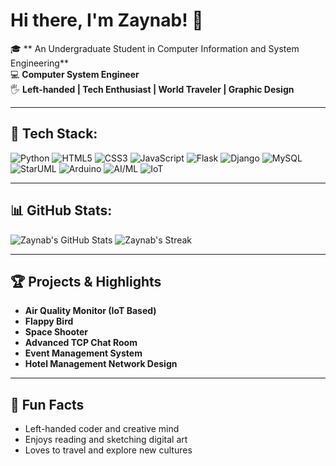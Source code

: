 # Hi there, I'm Zaynab! 👋

🎓 ** An Undergraduate Student in Computer Information and System Engineering**  
💻 **Computer System Engineer**  
🖐️ **Left-handed | Tech Enthusiast | World Traveler | Graphic Design**

---

## 🚀 Tech Stack:

![Python](https://img.shields.io/badge/Python-3776AB?style=for-the-badge&logo=python&logoColor=white)
![HTML5](https://img.shields.io/badge/HTML5-E34F26?style=for-the-badge&logo=html5&logoColor=white)
![CSS3](https://img.shields.io/badge/CSS3-1572B6?style=for-the-badge&logo=css3&logoColor=white)
![JavaScript](https://img.shields.io/badge/JavaScript-F7DF1E?style=for-the-badge&logo=javascript&logoColor=black)
![Flask](https://img.shields.io/badge/Flask-000000?style=for-the-badge&logo=flask&logoColor=white)
![Django](https://img.shields.io/badge/Django-092E20?style=for-the-badge&logo=django&logoColor=white)
![MySQL](https://img.shields.io/badge/MySQL-4479A1?style=for-the-badge&logo=mysql&logoColor=white)
![StarUML](https://img.shields.io/badge/StarUML-1B6AC6?style=for-the-badge&logo=staruml&logoColor=white)
![Arduino](https://img.shields.io/badge/Arduino-00979D?style=for-the-badge&logo=arduino&logoColor=white)
![AI/ML](https://img.shields.io/badge/AI/ML-FF6F00?style=for-the-badge)
![IoT](https://img.shields.io/badge/IoT-00BFFF?style=for-the-badge)

---

## 📊 GitHub Stats:

![Zaynab's GitHub Stats](https://github-readme-stats.vercel.app/api?username=zaynab14&show_icons=true&theme=dark)
![Zaynab's Streak](https://github-readme-streak-stats.herokuapp.com?user=zaynab14&theme=dark&date_format=M%20j%5B%2C%20Y%5D)

---

## 🏆 Projects & Highlights

- **Air Quality Monitor (IoT Based)**
- **Flappy Bird**
- **Space Shooter**
- **Advanced TCP Chat Room**
- **Event Management System**
- **Hotel Management Network Design**

---

## 🎨 Fun Facts

- Left-handed coder and creative mind
- Enjoys reading and sketching digital art
- Loves to travel and explore new cultures

<!--
**zaynab14/zaynab14** is a ✨ special ✨ repository because its `README.md` appears on your GitHub profile.
-->
